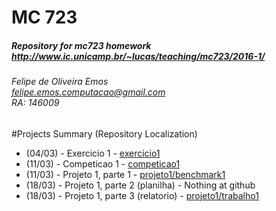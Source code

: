 # MC 723
##### Repository for mc723 homework </br> http://www.ic.unicamp.br/~lucas/teaching/mc723/2016-1/
###### Felipe de Oliveira Emos </br> felipe.emos.computacao@gmail.com </br> RA: 146009

#Projects Summary (Repository Localization)
* (04/03) - Exercicio 1 - [exercicio1](exercicio1)
* (11/03) - Competicao 1 - [competicao1](competicao1)
* (11/03) - Projeto 1, parte 1 - [projeto1/benchmark1](projeto1/benchmark1)
* (18/03) - Projeto 1, parte 2 (planilha) - Nothing at github
* (18/03) - Projeto 1, parte 3 (relatorio) - [projeto1/trabalho1](projeto1/trabalho1)
